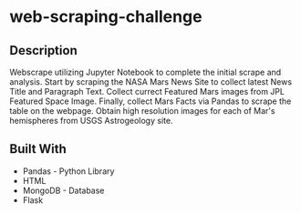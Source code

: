 # web-scraping-challenge

## Description
Webscrape utilizing Jupyter Notebook to complete the initial scrape and analysis. Start by scraping the NASA Mars News Site to collect latest News Title and Paragraph Text. Collect currect Featured Mars images from JPL Featured Space Image. Finally, collect Mars Facts via Pandas to scrape the table on the webpage. Obtain high resolution images for each of Mar's hemispheres from USGS Astrogeology site.

## Built With
- Pandas - Python Library
- HTML
- MongoDB - Database
- Flask
